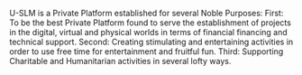 U-SLM is a Private Platform established for several Noble Purposes:
First: To be the best Private Platform found to serve the establishment of projects in the digital, virtual and physical worlds in terms of financial financing and technical support.
Second: Creating stimulating and entertaining activities in order to use free time for entertainment and fruitful fun.
Third: Supporting Charitable and Humanitarian activities in several lofty ways.

